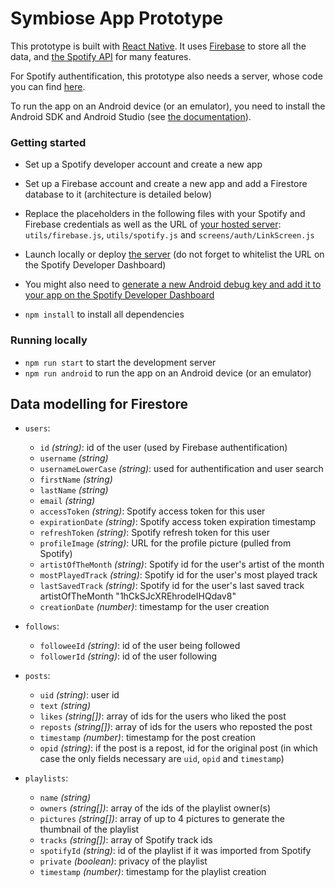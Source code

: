# Symbiose App Prototype

This prototype is built with [React Native](https://reactnative.dev/). It uses [Firebase](https://firebase.google.com/) to store all the data, and [the Spotify API](https://developer.spotify.com/) for many features.

For Spotify authentification, this prototype also needs a server, whose code you can find [here](https://github.com/TomFevrier/symbiose-server-blank).

To run the app on an Android device (or an emulator), you need to install the Android SDK and Android Studio (see [the documentation](https://reactnative.dev/docs/environment-setup)).

### Getting started

- Set up a Spotify developer account and create a new app

- Set up a Firebase account and create a new app and add a Firestore database to it (architecture is detailed below)

- Replace the placeholders in the following files with your Spotify and Firebase credentials as well as the URL of [your hosted server](https://github.com/TomFevrier/symbiose-server-blank): `utils/firebase.js`, `utils/spotify.js` and `screens/auth/LinkScreen.js`

- Launch locally or deploy [the server](https://github.com/TomFevrier/symbiose-server-blank) (do not forget to whitelist the URL on the Spotify Developer Dashboard)

- You might also need to [generate a new Android debug key and add it to your app on the Spotify Developer Dashboard](https://developer.spotify.com/documentation/android/quick-start/index%20copy/#register-app-fingerprints)

- `npm install` to install all dependencies

### Running locally

- `npm run start` to start the development server
- `npm run android` to run the app on an Android device (or an emulator)

## Data modelling for Firestore

- `users`:
	- `id` *(string)*: id of the user (used by Firebase authentification)
	- `username` *(string)*
	- `usernameLowerCase` *(string)*: used for authentification and user search
	- `firstName` *(string)*
	- `lastName` *(string)*
	- `email` *(string)*
	- `accessToken` *(string)*: Spotify access token for this user
	- `expirationDate` *(string)*: Spotify access token expiration timestamp
	- `refreshToken` *(string)*: Spotify refresh token for this user
	- `profileImage` *(string)*: URL for the profile picture (pulled from Spotify)
	- `artistOfTheMonth` *(string)*: Spotify id for the user's artist of the month
	- `mostPlayedTrack` *(string)*: Spotify id for the user's most played track
	- `lastSavedTrack` *(string)*: Spotify id for the user's last saved track
	artistOfTheMonth "1hCkSJcXREhrodeIHQdav8"
	- `creationDate` *(number)*: timestamp for the user creation


- `follows`:
	- `followeeId` *(string)*: id of the user being followed
	- `followerId` *(string)*: id of the user following


- `posts`:
	- `uid` *(string)*: user id
	- `text` *(string)*
	- `likes` *(string[])*: array of ids for the users who liked the post
	- `reposts` *(string[])*: array of ids for the users who reposted the post
	- `timestamp` *(number)*: timestamp for the post creation
	- `opid` *(string)*: if the post is a repost, id for the original post (in which case the only fields necessary are `uid`, `opid` and `timestamp`)


- `playlists`:
	- `name` *(string)*
	- `owners` *(string[])*: array of the ids of the playlist owner(s)
	- `pictures` *(string[])*: array of up to 4 pictures to generate the thumbnail of the playlist
	- `tracks` *(string[])*: array of Spotify track ids
	- `spotifyId` *(string)*: id of the playlist if it was imported from Spotify
	- `private` *(boolean)*: privacy of the playlist
	- `timestamp` *(number)*: timestamp for the playlist creation
